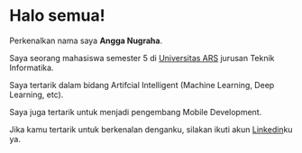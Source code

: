 # Halo semua! 

Perkenalkan nama saya **Angga Nugraha**.

Saya seorang mahasiswa semester 5 di [Universitas ARS](https://ars.ac.id/) jurusan Teknik Informatika.

Saya tertarik dalam bidang Artifcial Intelligent (Machine Learning, Deep Learning, etc).

Saya juga tertarik untuk menjadi pengembang Mobile Development.

Jika kamu tertarik untuk berkenalan denganku, silakan ikuti akun [Linkedin](https://www.linkedin.com/in/angga-nugraha-126bb8152/)ku ya.

